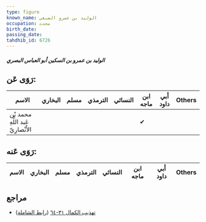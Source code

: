```yaml
---
type: figure
known_name: الوليد بن عمرو الضبعي
occupation: محدث
birth_date:
passing_date:
tahdhib_id: 6726
---
```

##### الوليد بن عمرو بن السكين أبو العباس البصري

## رَوَى عَن:
| الاسم                              | البخاري | مسلم | الترمذي | النسائي | ابن ماجه | أبي داود | Others |
| ---------------------------------- | ------- | ---- | ------- | ------- | -------- | -------- | ------ |
| محمد بْن عَبد اللَّهِ الأَنْصارِيّ |         |      |         |         | ✔        |          |        |
## رَوَى عَنه:
| الاسم | البخاري | مسلم | الترمذي | النسائي | ابن ماجه | أبي داود | Others |
| ----- | ------- | ---- | ------- | ------- | -------- | -------- | ------ |
## مراجع
- [تهذيب الكمال ٣١-٦٤](obsidian://open?vault=Tahdhib-al-Kamal&file=Figures/٦٧٢٦-الوليد%20بن%20عمرو%20بن%20السكين%20أبو%20العباس%20البصري) ([رابط الشاملة](https://shamela.ws/book/3722/16612))